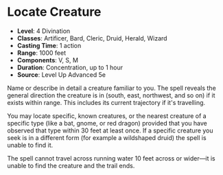 # Locate Creature

- **Level**: 4 Divination
- **Classes**: Artificer, Bard, Cleric, Druid, Herald, Wizard
- **Casting Time**: 1 action
- **Range**: 1000 feet
- **Components**: V, S, M
- **Duration**: Concentration, up to 1 hour
- **Source**: Level Up Advanced 5e

Name or describe in detail a creature familiar to you. The spell reveals the general direction the creature is in (south, east, northwest, and so on) if it exists within range. This includes its current trajectory if it's travelling.

You may locate specific, known creatures, or the nearest creature of a specific type (like a bat, gnome, or red dragon) provided that you have observed that type within 30 feet at least once. If a specific creature you seek is in a different form (for example a wildshaped druid) the spell is unable to find it.

The spell cannot travel across running water 10 feet across or wider—it is unable to find the creature and the trail ends.

